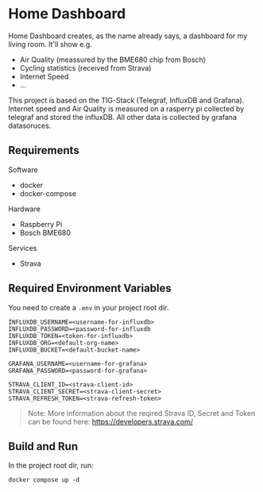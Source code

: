 # Home Dashboard

Home Dashboard creates, as the name already says, a dashboard for my living room. It'll show e.g.
* Air Quality (meassured by the BME680 chip from Bosch)
* Cycling statistics (received from Strava)
* Internet Speed
* ...

This project is based on the TIG-Stack (Telegraf, InfluxDB and Grafana). Internet speed and Air Quality is measured on a rasperry pi collected by telegraf and stored the influxDB. All other data is collected by grafana datasoruces.

## Requirements

Software
* docker
* docker-compose

Hardware
* Raspberry Pi 
* Bosch BME680

Services
* Strava

## Required Environment Variables

You need to create a `.env` in your project root dir. 
```
INFLUXDB_USERNAME=<username-for-influxdb>
INFLUXDB_PASSWORD=<password-for-influxdb
INFLUXDB_TOKEN=<token-for-influxdb>
INFLUXDB_ORG=<default-org-name>
INFLUXDB_BUCKET=<default-bucket-name>

GRAFANA_USERNAME=<username-for-grafana>
GRAFANA_PASSWORD=<password-for-grafana>

STRAVA_CLIENT_ID=<strava-client-id>
STRAVA_CLIENT_SECRET=<strava-client-secret>
STRAVA_REFRESH_TOKEN=<strava-refresh-token>
```
> Note: More information about the reqired Strava ID, Secret and Token can be found here: https://developers.strava.com/

## Build and Run

In the project root dir, run:
```
docker compose up -d
```
